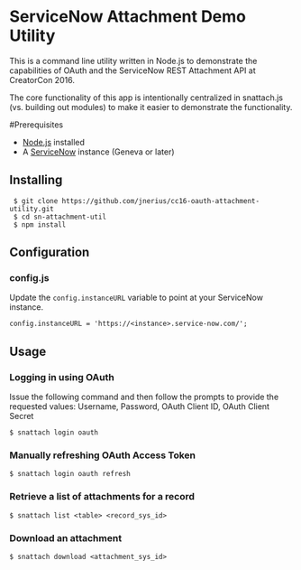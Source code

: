 ServiceNow Attachment Demo Utility
==============================

This is a command line utility written in Node.js to demonstrate the capabilities of OAuth and the ServiceNow REST Attachment API at CreatorCon 2016. 

The core functionality of this app is intentionally centralized in snattach.js (vs. building out modules) to make it easier to demonstrate the functionality. 

#Prerequisites

* [Node.js](https://nodejs.org) installed
* A [ServiceNow](https://developer.servicenow.com) instance (Geneva or later)

## Installing

     $ git clone https://github.com/jnerius/cc16-oauth-attachment-utility.git
     $ cd sn-attachment-util
     $ npm install

## Configuration

### config.js

Update the `config.instanceURL` variable to point at your ServiceNow instance. 

	config.instanceURL = 'https://<instance>.service-now.com/';

## Usage

### Logging in using OAuth

Issue the following command and then follow the prompts to provide the requested values: Username, Password, OAuth Client ID, OAuth Client Secret

	$ snattach login oauth

### Manually refreshing OAuth Access Token

	$ snattach login oauth refresh

### Retrieve a list of attachments for a record

	$ snattach list <table> <record_sys_id>
	
### Download an attachment

	$ snattach download <attachment_sys_id>
